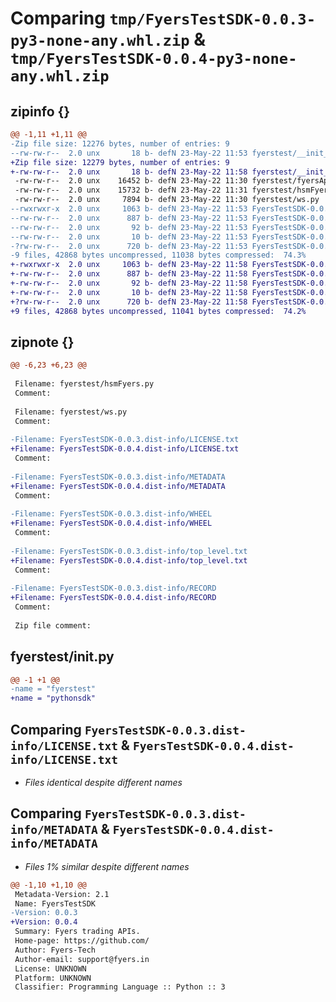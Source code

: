 # Comparing `tmp/FyersTestSDK-0.0.3-py3-none-any.whl.zip` & `tmp/FyersTestSDK-0.0.4-py3-none-any.whl.zip`

## zipinfo {}

```diff
@@ -1,11 +1,11 @@
-Zip file size: 12276 bytes, number of entries: 9
--rw-rw-r--  2.0 unx       18 b- defN 23-May-22 11:53 fyerstest/__init__.py
+Zip file size: 12279 bytes, number of entries: 9
+-rw-rw-r--  2.0 unx       18 b- defN 23-May-22 11:58 fyerstest/__init__.py
 -rw-rw-r--  2.0 unx    16452 b- defN 23-May-22 11:30 fyerstest/fyersApi.py
 -rw-rw-r--  2.0 unx    15732 b- defN 23-May-22 11:31 fyerstest/hsmFyers.py
 -rw-rw-r--  2.0 unx     7894 b- defN 23-May-22 11:30 fyerstest/ws.py
--rwxrwxr-x  2.0 unx     1063 b- defN 23-May-22 11:53 FyersTestSDK-0.0.3.dist-info/LICENSE.txt
--rw-rw-r--  2.0 unx      887 b- defN 23-May-22 11:53 FyersTestSDK-0.0.3.dist-info/METADATA
--rw-rw-r--  2.0 unx       92 b- defN 23-May-22 11:53 FyersTestSDK-0.0.3.dist-info/WHEEL
--rw-rw-r--  2.0 unx       10 b- defN 23-May-22 11:53 FyersTestSDK-0.0.3.dist-info/top_level.txt
-?rw-rw-r--  2.0 unx      720 b- defN 23-May-22 11:53 FyersTestSDK-0.0.3.dist-info/RECORD
-9 files, 42868 bytes uncompressed, 11038 bytes compressed:  74.3%
+-rwxrwxr-x  2.0 unx     1063 b- defN 23-May-22 11:58 FyersTestSDK-0.0.4.dist-info/LICENSE.txt
+-rw-rw-r--  2.0 unx      887 b- defN 23-May-22 11:58 FyersTestSDK-0.0.4.dist-info/METADATA
+-rw-rw-r--  2.0 unx       92 b- defN 23-May-22 11:58 FyersTestSDK-0.0.4.dist-info/WHEEL
+-rw-rw-r--  2.0 unx       10 b- defN 23-May-22 11:58 FyersTestSDK-0.0.4.dist-info/top_level.txt
+?rw-rw-r--  2.0 unx      720 b- defN 23-May-22 11:58 FyersTestSDK-0.0.4.dist-info/RECORD
+9 files, 42868 bytes uncompressed, 11041 bytes compressed:  74.2%
```

## zipnote {}

```diff
@@ -6,23 +6,23 @@
 
 Filename: fyerstest/hsmFyers.py
 Comment: 
 
 Filename: fyerstest/ws.py
 Comment: 
 
-Filename: FyersTestSDK-0.0.3.dist-info/LICENSE.txt
+Filename: FyersTestSDK-0.0.4.dist-info/LICENSE.txt
 Comment: 
 
-Filename: FyersTestSDK-0.0.3.dist-info/METADATA
+Filename: FyersTestSDK-0.0.4.dist-info/METADATA
 Comment: 
 
-Filename: FyersTestSDK-0.0.3.dist-info/WHEEL
+Filename: FyersTestSDK-0.0.4.dist-info/WHEEL
 Comment: 
 
-Filename: FyersTestSDK-0.0.3.dist-info/top_level.txt
+Filename: FyersTestSDK-0.0.4.dist-info/top_level.txt
 Comment: 
 
-Filename: FyersTestSDK-0.0.3.dist-info/RECORD
+Filename: FyersTestSDK-0.0.4.dist-info/RECORD
 Comment: 
 
 Zip file comment:
```

## fyerstest/__init__.py

```diff
@@ -1 +1 @@
-name = "fyerstest"
+name = "pythonsdk"
```

## Comparing `FyersTestSDK-0.0.3.dist-info/LICENSE.txt` & `FyersTestSDK-0.0.4.dist-info/LICENSE.txt`

 * *Files identical despite different names*

## Comparing `FyersTestSDK-0.0.3.dist-info/METADATA` & `FyersTestSDK-0.0.4.dist-info/METADATA`

 * *Files 1% similar despite different names*

```diff
@@ -1,10 +1,10 @@
 Metadata-Version: 2.1
 Name: FyersTestSDK
-Version: 0.0.3
+Version: 0.0.4
 Summary: Fyers trading APIs.
 Home-page: https://github.com/
 Author: Fyers-Tech
 Author-email: support@fyers.in
 License: UNKNOWN
 Platform: UNKNOWN
 Classifier: Programming Language :: Python :: 3
```

